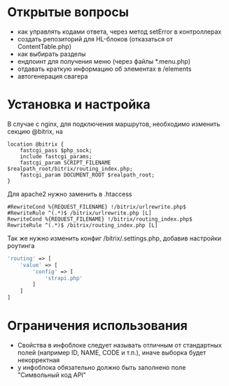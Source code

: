 # Открытые вопросы

- как управлять кодами ответа, через метод setError в контроллерах
- создать репозиторий для HL-блоков (отказаться от ContentTable.php)
- как выбирать разделы
- ендпоинт для получения меню (через файлы *.menu.php)
- отдавать краткую информацию об элементах в /elements
- автогенерация свагера

# Установка и настройка

В случае c nginx, для подключения маршрутов, необходимо изменить секцию @bitrix, на

```editorconfig
location @bitrix {
    fastcgi_pass $php_sock;
    include fastcgi_params;
    fastcgi_param SCRIPT_FILENAME $realpath_root/bitrix/routing_index.php;
    fastcgi_param DOCUMENT_ROOT $realpath_root;
}
```

Для apache2 нужно заменить в .htaccess
```apacheconf
#RewriteCond %{REQUEST_FILENAME} !/bitrix/urlrewrite.php$
#RewriteRule ^(.*)$ /bitrix/urlrewrite.php [L]
RewriteCond %{REQUEST_FILENAME} !/bitrix/routing_index.php$
RewriteRule ^(.*)$ /bitrix/routing_index.php [L]
```


Так же нужно изменить конфиг /bitrix/.settings.php, добавив настройки роутинга
```php
'routing' => [
    'value' => [
        'config' => [
            'strapi.php'
        ]
    ]
]
```


# Ограничения использования

- Свойства в инфоблоке следует называть отличным от стандартных полей (например ID, NAME, CODE и т.п.), иначе выборка будет некорректная
- у инфоблока обязательно должно быть заполнено поле "Символьный код API"